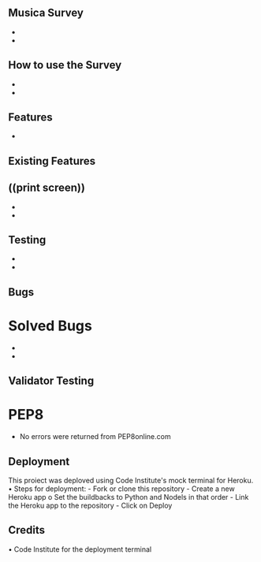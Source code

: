 ## Musica Survey
-
-
## How to use the Survey
-
-

## Features
-

## Existing Features
((print screen))
-
-
-

## Testing
-
-

## Bugs
# Solved Bugs
-
-

## Validator Testing
# PEP8
- No errors were returned from PEP8online.com

## Deployment
This proiect was deploved using Code Institute's mock terminal for Heroku.
• Steps for deployment:
    - Fork or clone this repository
    - Create a new Heroku app o Set the buildbacks to Python and Nodels in that order
    - Link the Heroku app to the repository
    - Click on Deploy

## Credits
• Code Institute for the deployment terminal